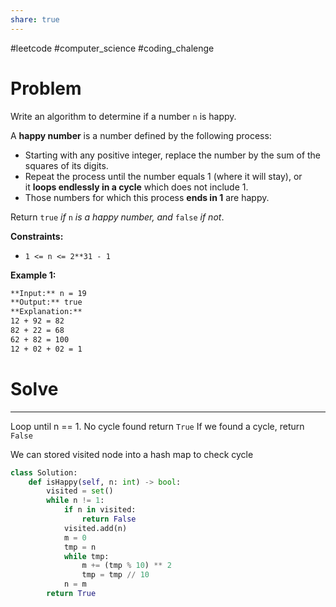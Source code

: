```yaml
---
share: true
---
```

#leetcode #computer_science #coding_chalenge

# Problem

Write an algorithm to determine if a number `n` is happy.

A **happy number** is a number defined by the following process:

- Starting with any positive integer, replace the number by the sum of the squares of its digits.
- Repeat the process until the number equals 1 (where it will stay), or it **loops endlessly in a cycle** which does not include 1.
- Those numbers for which this process **ends in 1** are happy.

Return `true` _if_ `n` _is a happy number, and_ `false` _if not_.

**Constraints:**

- `1 <= n <= 2**31 - 1`

**Example 1:**

```markdown
**Input:** n = 19
**Output:** true
**Explanation:**
12 + 92 = 82
82 + 22 = 68
62 + 82 = 100
12 + 02 + 02 = 1
```

# Solve
---
Loop until n == 1. No cycle found return `True`
If we found a cycle, return `False`

We can stored visited node into a hash map to check cycle

```python
class Solution:
    def isHappy(self, n: int) -> bool:
        visited = set()
        while n != 1:
            if n in visited:
                return False
            visited.add(n)
            m = 0
            tmp = n
            while tmp:
                m += (tmp % 10) ** 2
                tmp = tmp // 10
            n = m
        return True
```